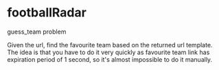 # footballRadar

guess_team problem

Given the url, find the favourite team based on the returned url template. The idea is that you have to do it very quickly as favourite team link has expiration period of 1 second, so it's almost impossible to do it manually.
